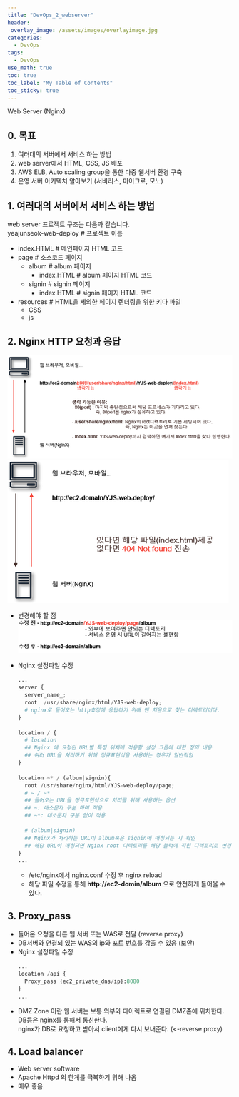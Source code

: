 ```yaml
---
title: "DevOps_2_webserver"
header:
 overlay_image: /assets/images/overlayimage.jpg
categories:
  - DevOps
tags:
  - DevOps
use_math: true
toc: true
toc_label: "My Table of Contents"
toc_sticky: true
---
```

Web Server (Nginx)


## 0. 목표
1. 여러대의 서버에서 서비스 하는 방법
2. web server에서 HTML, CSS, JS 배포
3. AWS ELB, Auto scaling group을 통한 다중 웹서버 환경 구축
4. 운영 서버 아키텍처 알아보기 (서비리스, 마이크로, 모노)

## 1. 여러대의 서버에서 서비스 하는 방법
web server 프로젝트 구조는 다음과 같습니다.  
yeajunseok-web-deploy # 프로젝트 이름
- index.HTML          # 메인페이지 HTML 코드
- page                # 소스코드 페이지  
  - album             # album 페이지  
    - index.HTML      # album 페이지 HTML 코드
  - signin            # signin 페이지
    - index.HTML      # signin 페이지 HTML 코드
- resources           # HTML을 제외한 페이지 렌더링을 위한 키다 파일
  - CSS  
  - js  



## 2. Nginx HTTP 요청과 응답
![webserver_2-1](/assets/images/day2.jpg)
![webserver_2-2](/assets/images/2주차-2.png)

* 변경해야 할 점
![webserver_2-3](/assets/images/2주차-3.png)

* Nginx 설정파일 수정  
  ```python
  ...
  server {
    server_name_;
    root  /usr/share/nginx/html/YJS-web-deploy;
    # nginx로 들어오는 http쵸정에 응답하기 위해 맨 처음으로 찾는 디렉토리이다.
  }

  location / {
    # location
    ## Nginx 에 요청된 URL별 특정 위체에 적용할 설정 그룹에 대한 정의 내용
    ## 여러 URL을 처리하기 위해 정규표현식을 사용하는 경우가 일반적임
  }

  location ~* / (album|signin){
    root /usr/share/nginx/html/YJS-web-deploy/page;
    # ~ / ~*
    ## 들어오는 URL을 정규표현식으로 처리를 위해 사용하는 옵션
    ## ~: 대소문자 구분 하여 적용
    ## ~*: 대소문자 구분 없이 적용

    # (album|signin)
    ## Nginx가 처리하는 URL이 album혹은 signin에 매칭되는 지 확인
    ## 해당 URL이 매칭되면 Nginx root 디렉토리를 해당 블럭에 적힌 디렉토리로 변경
  }
  ...
  ```
  - /etc/nginx에서 nginx.conf 수정 후 nginx reload
  - 해당 파일 수정을 통해 **http://ec2-domin/album** 으로 안전하게 들어올 수 있다.



## 3. Proxy_pass
* 들어온 요청을 다른 웹 서버 또는 WAS로 전달 (reverse proxy)
* DB서버와 연결되 있는 WAS의 ip와 포트 번호를 감출 수 있음 (보안)
* Nginx 설정파일 수정  
  ```python
  ...
  location /api {
    Proxy_pass {ec2_private_dns/ip}:8080
  }
  ...
  ```
* DMZ Zone 이란
웹 서버는 보통 외부와 다이렉트로 연결된 DMZ존에 위치한다.  
DB등은 nginx를 통해서 통신한다.  
nginx가 DB로 요청하고 받아서 client에게 다시 보내준다. (<-reverse proxy)

## 4. Load balancer
* Web server software
* Apache Httpd 의 한계를 극복하기 위해 나옴
* 매우 좋음

